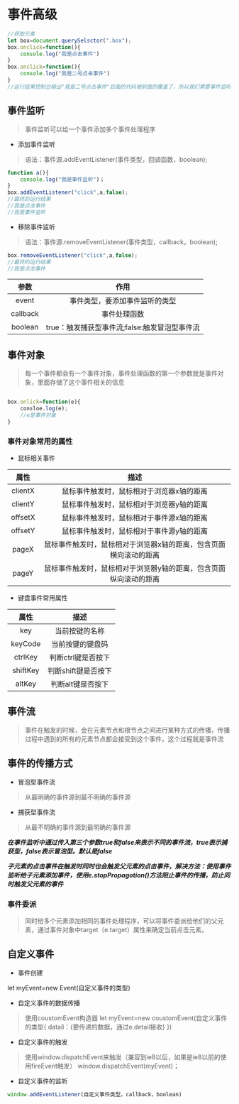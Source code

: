 # 事件高级

```javascript
//获取元素
let box=document.querySelsctor(".box");
box.onclick=function(){
    console.log("我是点击事件")
}
box.onclick=function(){
    console.log("我是二号点击事件")
}
//运行结果控制台输出"我是二号点击事件"后面的代码被前面的覆盖了，所以我们需要事件监听来解决问题
```

## 事件监听

>事件监听可以给一个事件添加多个事件处理程序

* 添加事件监听
>语法：事件源.addEventListener(事件类型，回调函数，boolean);

```javascript
function a(){
    console.log("我是事件监听")；
}
box.addEventListener("click",a,false);
//最终的运行结果
//我是点击事件
//我是事件监听
```

* 移除事件监听
>语法：事件源.removeEventListener(事件类型，callback，boolean);

```javascript
box.removeEventListener("click",a,false);
//最终的运行结果
//我是点击事件
```

|参数|作用|
|:----:|:----:|
|event|事件类型，要添加事件监听的类型|
|callback|事件处理函数|
|boolean|true：触发捕获型事件流;false:触发冒泡型事件流|i

## 事件对象

>每一个事件都会有一个事件对象，事件处理函数的第一个参数就是事件对象，里面存储了这个事件相关的信息

```javascript

box.onlick=function(e){
    consloe.log(e);
    //e是事件对象
}
```

### 事件对象常用的属性

* 鼠标相关事件

|属性|描述|
|:----:|:----:|
|clientX|鼠标事件触发时，鼠标相对于浏览器x轴的距离|
|clientY|鼠标事件触发时，鼠标相对于浏览器y轴的距离|
|offsetX|鼠标事件触发时，鼠标相对于事件源x轴的距离|
|offsetY|鼠标事件触发时，鼠标相对于事件源y轴的距离|
|pageX|鼠标事件触发时，鼠标相对于浏览器x轴的距离，包含页面横向滚动的距离|
|pageY|鼠标事件触发时，鼠标相对于浏览器y轴的距离，包含页面纵向滚动的距离|

* 键盘事件常用属性

|属性|描述|
|:----:|:----:|
|key|当前按键的名称|
|keyCode|当前按键的键盘码|
|ctrlKey|判断ctrl键是否按下|
|shiftKey|判断shift键是否按下|
|altKey|判断alt键是否按下|

## 事件流

>事件在触发的时候，会在元素节点和根节点之间进行某种方式的传播，传播过程中遇到的所有的元素节点都会接受到这个事件，这个过程就是事件流

## 事件的传播方式

* 冒泡型事件流

>从最明确的事件源到最不明确的事件源

* 捕获型事件流
>从最不明确的事件源到最明确的事件源

***在事件监听中通过传入第三个参数true和false来表示不同的事件流，true表示捕获型，false表示冒泡型。默认是false***

***子元素的点击事件在触发时同时也会触发父元素的点击事件，解决方法：使用事件监听给子元素添加事件，使用e.stopPropagotion()方法阻止事件的传播，防止同时触发父元素的事件***

### 事件委派

>同时给多个元素添加相同的事件处理程序，可以将事件委派给他们的父元素，通过事件对象中target（e.target）属性来确定当前点击元素。

## 自定义事件

* 事件创建

let  myEvent=new Event(自定义事件的类型)

* 自定义事件的数据传播
>使用coustomEvent构造器
let myEvent=new coustomEvent(自定义事件的类型{
    datail：{要传递的数据，通过e.detail接收}
})

* 自定义事件的触发

>使用window.dispatchEvent来触发（兼容到ie8以后，如果是ie8以前的使用fireEvent触发）
>window.dispatchEvent(myEvent)；

* 自定义事件的监听

```javascript
window.addEventListener(自定义事件类型，callback，boolean)
```